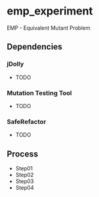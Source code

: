 # emp_experiment
EMP - Equivalent Mutant Problem

## Dependencies
### jDolly
   - TODO
 
### Mutation Testing Tool
   - TODO
 
### SafeRefactor
   - TODO

## Process
 - Step01
 - Step02
 - Step03
 - Step04

